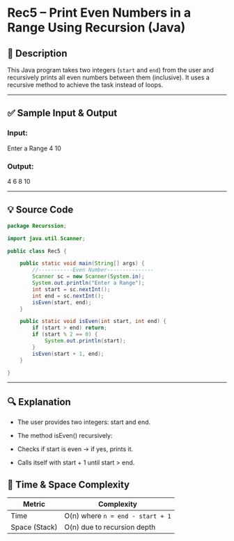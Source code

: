 # Rec5 – Print Even Numbers in a Range Using Recursion (Java)

## 🧾 Description
This Java program takes two integers (`start` and `end`) from the user and recursively prints all even numbers between them (inclusive). It uses a recursive method to achieve the task instead of loops.

---

## ✅ Sample Input & Output

### Input:
Enter a Range
4
10


### Output:
4
6
8
10


---

## 💡 Source Code

```java
package Recurssion;

import java.util.Scanner;

public class Rec5 {

    public static void main(String[] args) {
        //-----------Even Number---------------
        Scanner sc = new Scanner(System.in);
        System.out.println("Enter a Range");
        int start = sc.nextInt();
        int end = sc.nextInt();
        isEven(start, end);
    }

    public static void isEven(int start, int end) {
        if (start > end) return;
        if (start % 2 == 0) {
            System.out.println(start);
        }
        isEven(start + 1, end);
    }

}
```
---
## 🔍 Explanation
- The user provides two integers: start and end.

- The method isEven() recursively:

- Checks if start is even → if yes, prints it.

- Calls itself with start + 1 until start > end.

## 🧠 Time & Space Complexity

| Metric        | Complexity                       |
| ------------- | -------------------------------- |
| Time          | O(n) where `n = end - start + 1` |
| Space (Stack) | O(n) due to recursion depth      |

